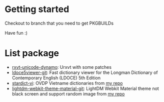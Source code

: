 Getting started
=======

Checkout to branch that you need to get PKGBUILDs

Have fun :)

List package
=======

- [rxvt-unicode-dynamo](../../tree/rxvt-unicode-dynamo): Urxvt with some patches
- [ldoce5viewer-git](../../tree/ldoce5viewer-git): Fast dictionary viewer for the Longman Dictionary of Contemporary English (LDOCE) 5th Edition
- [stardict-vi](../../tree/stardict-vi): OVDP Vietname dictionaries from [my repo](../../../stardict-vi)
- [lightdm-webkit-theme-material-git](../../tree/lightdm-webkit-theme-material-git): LightDM Webkit Material theme not black screen and support random image from [my repo](../../../lightdm-webkit-material)
